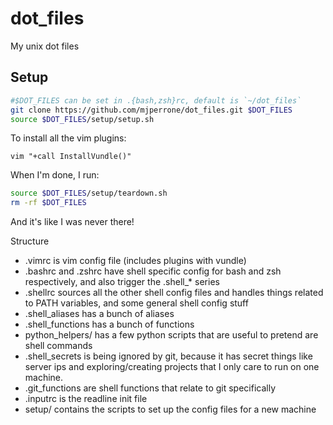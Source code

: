 # dot_files

My unix dot files


## Setup

```bash
#$DOT_FILES can be set in .{bash,zsh}rc, default is `~/dot_files`
git clone https://github.com/mjperrone/dot_files.git $DOT_FILES
source $DOT_FILES/setup/setup.sh
```

To install all the vim plugins:

```viml
vim "+call InstallVundle()"
```

When I'm done, I run:

```bash
source $DOT_FILES/setup/teardown.sh
rm -rf $DOT_FILES
```
And it's like I was never there!

Structure

* .vimrc is vim config file (includes plugins with vundle)
* .bashrc and .zshrc have shell specific config for bash and zsh respectively, and also trigger the .shell_* series
* .shellrc sources all the other shell config files and handles things related to PATH variables, and some general shell config stuff
* .shell_aliases has a bunch of aliases
* .shell_functions has a bunch of functions
* python_helpers/ has a few python scripts that are useful to pretend are shell commands
* .shell_secrets is being ignored by git, because it has secret things like server ips and exploring/creating projects that I only care to run on one machine.
* .git_functions are shell functions that relate to git specifically
* .inputrc is the readline init file
* setup/ contains the scripts to set up the config files for a new machine
